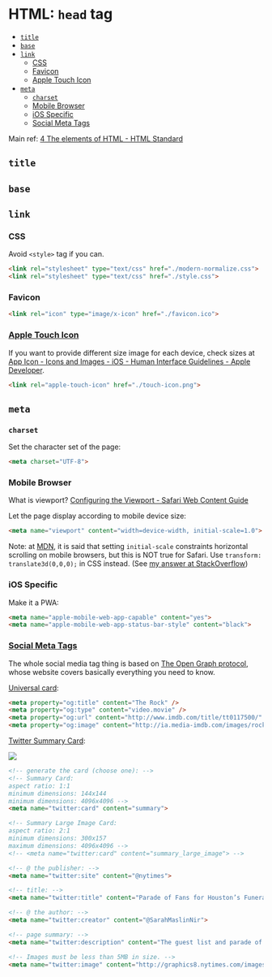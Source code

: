 # HTML: `head` tag

<!-- MarkdownTOC -->

- [`title`](#title)
- [`base`](#base)
- [`link`](#link)
    - [CSS](#css)
    - [Favicon](#favicon)
    - [Apple Touch Icon](#apple-touch-icon)
- [`meta`](#meta)
    - [`charset`](#charset)
    - [Mobile Browser](#mobile-browser)
    - [iOS Specific](#ios-specific)
    - [Social Meta Tags](#social-meta-tags)

<!-- /MarkdownTOC -->

Main ref: [4 The elements of HTML - HTML Standard](https://html.spec.whatwg.org/multipage/semantics.html)

## `title`

## `base`

## `link`

### CSS

Avoid `<style>` tag if you can.

```html
<link rel="stylesheet" type="text/css" href="./modern-normalize.css">
<link rel="stylesheet" type="text/css" href="./style.css">
```

### Favicon

```html
<link rel="icon" type="image/x-icon" href="./favicon.ico">
```

### [Apple Touch Icon](https://developer.apple.com/library/archive/documentation/AppleApplications/Reference/SafariWebContent/ConfiguringWebApplications/ConfiguringWebApplications.html)

If you want to provide different size image for each device, check sizes at [App Icon - Icons and Images - iOS - Human Interface Guidelines - Apple Developer](https://developer.apple.com/design/human-interface-guidelines/ios/icons-and-images/app-icon/).

```html
<link rel="apple-touch-icon" href="./touch-icon.png">
```

## `meta`

### `charset`

Set the character set of the page:

```html
<meta charset="UTF-8">
```

### Mobile Browser

What is viewport? [Configuring the Viewport - Safari Web Content Guide](https://developer.apple.com/library/archive/documentation/AppleApplications/Reference/SafariWebContent/UsingtheViewport/UsingtheViewport.html)

Let the page display according to mobile device size:

```html
<meta name="viewport" content="width=device-width, initial-scale=1.0">
```

Note: at [MDN](https://developer.mozilla.org/zh-CN/docs/Mobile/Viewport_meta_tag), it is said that setting `initial-scale` constraints horizontal scrolling on mobile browsers, but this is NOT true for Safari. Use `transform: translate3d(0,0,0);` in CSS instead. (See [my answer at StackOverflow](https://stackoverflow.com/questions/17767176/overflow-x-value-ignored-in-mobile-safari/61419378#61419378))

### iOS Specific

Make it a PWA:

```html
<meta name="apple-mobile-web-app-capable" content="yes">
<meta name="apple-mobile-web-app-status-bar-style" content="black">
```

### [Social Meta Tags](https://moz.com/blog/meta-data-templates-123)

The whole social media tag thing is based on [The Open Graph protocol](https://ogp.me/), whose website covers basically everything you need to know.

[Universal card](https://ogp.me/#metadata):

```html
<meta property="og:title" content="The Rock" />
<meta property="og:type" content="video.movie" />
<meta property="og:url" content="http://www.imdb.com/title/tt0117500/" />
<meta property="og:image" content="http://ia.media-imdb.com/images/rock.jpg" />
```

[Twitter Summary Card](https://developer.twitter.com/en/docs/tweets/optimize-with-cards/overview/markup):

![](https://d1avok0lzls2w.cloudfront.net/uploads/blog/527aced7516076.09156119.jpg)

```html
<!-- generate the card (choose one): -->
<!-- Summary Card:
aspect ratio: 1:1
minimum dimensions: 144x144
minimum dimensions: 4096x4096 -->
<meta name="twitter:card" content="summary">

<!-- Summary Large Image Card:
aspect ratio: 2:1
minimum dimensions: 300x157
maximum dimensions: 4096x4096 -->
<!-- <meta name="twitter:card" content="summary_large_image"> -->

<!-- @ the publisher: -->
<meta name="twitter:site" content="@nytimes">

<!-- title: -->
<meta name="twitter:title" content="Parade of Fans for Houston’s Funeral">

<!-- @ the author: -->
<meta name="twitter:creator" content="@SarahMaslinNir">

<!-- page summary: -->
<meta name="twitter:description" content="The guest list and parade of limousines with celebrities emerging from them seemed more suited to a red carpet event in Hollywood or New York than than a gritty stretch of Sussex Avenue near the former site of the James M. Baxter Terrace public housing project here.">

<!-- Images must be less than 5MB in size. -->
<meta name="twitter:image" content="http://graphics8.nytimes.com/images/2012/02/19/us/19whitney-span/19whitney-span-articleLarge.jpg">
```
